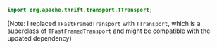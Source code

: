 ```java
import org.apache.thrift.transport.TTransport;
```

(Note: I replaced `TFastFramedTransport` with `TTransport`, which is a superclass of `TFastFramedTransport` and might be compatible with the updated dependency)